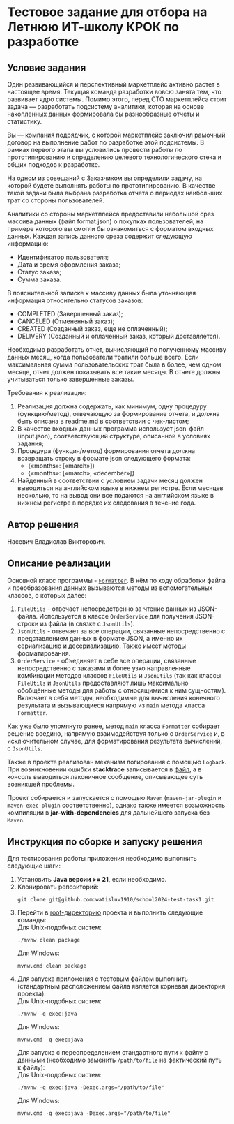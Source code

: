 # Тестовое задание для отбора на Летнюю ИТ-школу КРОК по разработке

## Условие задания
Один развивающийся и перспективный маркетплейс активно растет в настоящее время. Текущая команда разработки вовсю занята тем, что развивает ядро системы. Помимо этого, перед CTO маркетплейса стоит задача — разработать подсистему аналитики, которая на основе накопленных данных формировала бы разнообразные отчеты и статистику.

Вы — компания подрядчик, с которой маркетплейс заключил рамочный договор на выполнение работ по разработке этой подсистемы. В рамках первого этапа вы условились провести работы по прототипированию и определению целевого технологического стека и общих подходов к разработке.

На одном из совещаний с Заказчиком вы определили задачу, на которой будете выполнять работы по прототипированию. В качестве такой задачи была выбрана разработка отчета о периодах наибольших трат со стороны пользователей.

Аналитики со стороны маркетплейса предоставили небольшой срез массива данных (файл format.json) о покупках пользователей, на примере которого вы смогли бы ознакомиться с форматом входных данных. Каждая запись данного среза содержит следующую информацию:
- Идентификатор пользователя;
- Дата и время оформления заказа;
- Статус заказа;
- Сумма заказа.

В пояснительной записке к массиву данных была уточняющая информация относительно статусов заказов:
- COMPLETED (Завершенный заказ);
- CANCELED (Отмененный заказ);
- CREATED (Созданный заказ, еще не оплаченный);
- DELIVERY (Созданный и оплаченный заказ, который доставляется).

Необходимо разработать отчет, вычисляющий по полученному массиву данных месяц, когда пользователи тратили больше всего. Если максимальная сумма пользовательских трат была в более, чем одном месяце, отчет должен показывать все такие месяцы. В отчете должны учитываться только завершенные заказы.

Требования к реализации:
1. Реализация должна содержать, как минимум, одну процедуру (функцию/метод), отвечающую за формирование отчета, и должна быть описана в readme.md в соответствии с чек-листом;
2. В качестве входных данных программа использует json-файл (input.json), соответствующий структуре, описанной в условиях задания;
3. Процедура (функция/метод) формирования отчета должна возвращать строку в формате json следующего формата:
   - {«months»: [«march»]} 
   - {«months»: [«march», «december»]}
4. Найденный в соответствии с условием задачи месяц должен выводиться на английском языке в нижнем регистре. Если месяцев несколько, то на вывод они все подаются на английском языке в нижнем регистре в порядке их следования в течение года.

## Автор решения

Насевич Владислав Викторович.

## Описание реализации

Основной класс программы - [`Formatter`](/src/main/java/com/wladischlau/app/Formatter.java).
В нём по ходу обработки файла и преобразования данных вызываются методы из вспомогательных
классов, о которых далее:
1. `FileUtils` - отвечает непосредственно за чтение данных из JSON-файла.
   Используется в классе `OrderService` для получения JSON-строки из файла (в связке с `JsonUtils`).
2. `JsonUtils` - отвечает за все операции, связанные непосредственно с представлением
   данных в формате JSON, а именно их сериализацию и десериализацию. Также имеет методы 
   форматирования.
3. `OrderService` - объединяет в себе все операции, связанные непосредственно с заказами
   и более узко направленные комбинации методов классов `FileUtils` и `JsonUtils` 
   (так как классы `FileUtils` и `JsonUtils` предоставляют лишь максимально обобщённые
   методы для работы с относящимися к ним сущностям). Включает в себя методы,
   необходимые для вычисления конечного результата и вызывающиеся напрямую из `main` метода
   класса `Formatter`.

Как уже было упомянуто ранее, метод `main` класса `Formatter` собирает решение воедино,
напрямую взаимодействуя только с `OrderService` и, в исключительном случае, 
для форматирования результата вычислений, с `JsonUtils`.

Также в проекте реализован механизм логирования с помощью `Logback`. При возникновении ошибки
**stacktrace** записывается в [файл](tmp/error.log), а в консоль выводиться лаконичное сообщение,
описывающее суть возникшей проблемы.

Проект собирается и запускается с помощью `Maven` (`maven-jar-plugin` и `maven-exec-plugin` соответственно),
однако также имеется возможность компиляции в **jar-with-dependencies** для дальнейшего запуска без `Maven`.

## Инструкция по сборке и запуску решения

Для тестирования работы приложения необходимо выполнить следующие шаги:

1. Установить **Java версии >= 21**, если необходимо.
2. Клонировать репозиторий:
   ```shell
   git clone git@github.com:watisluv1910/school2024-test-task1.git
   ```
3. Перейти в [root-директорию](/) проекта и выполнить следующие команды:
   <br>Для Unix-подобных систем:
   ```shell
   ./mvnw clean package
   ```
   Для Windows:
   ```shell
   mvnw.cmd clean package
   ```
4. Для запуска приложения с тестовым файлом выполнить 
   (стандартным расположением файла является корневая директория проекта):
   <br>Для Unix-подобных систем:
   ```shell
   ./mvnw -q exec:java
   ```
   Для Windows:
   ```shell
   mvnw.cmd -q exec:java
   ```
   Для запуска с переопределением стандартного пути к файлу с данными
   (необходимо заменить `/path/to/file` на фактический путь к файлу):
   <br>Для Unix-подобных систем:
   ```shell
   ./mvnw -q exec:java -Dexec.args="/path/to/file"
   ```
   Для Windows:
   ```shell
   mvnw.cmd -q exec:java -Dexec.args="/path/to/file"
   ```
